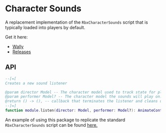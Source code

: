 # Character Sounds
A replacement implementation of the `RbxCharacterSounds` script that is typically loaded into players by default.

Get it here:

* [Wally]()
* [Releases]()

## API

```Lua
--[=[
Creates a new sound listener

@param director Model -- The character model used to track state for playing sounds
@param performer Model? -- The character model the sounds will play on. Defaults to `director` if nil
@return () -> (), -- callback that terminates the listener and cleans up the sounds
--]=]
function module.listen(director: Model, performer: Model?): AnimateController
```

An example of using this package to replicate the standard `RbxCharacterSounds` script can be found [here.](test/RbxCharacterSounds.client.lua)